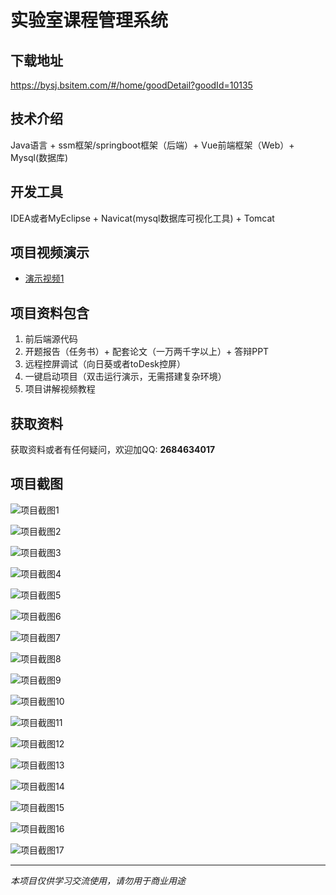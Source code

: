 # 实验室课程管理系统

## 下载地址
https://bysj.bsitem.com/#/home/goodDetail?goodId=10135

## 技术介绍
Java语言 + ssm框架/springboot框架（后端）+ Vue前端框架（Web）+ Mysql(数据库)

## 开发工具
IDEA或者MyEclipse + Navicat(mysql数据库可视化工具) + Tomcat

## 项目视频演示
- [演示视频1](https://graduation-images.oss-cn-beijing.aliyuncs.com/videos/70%E5%A5%97-2-ssm%E5%BD%95%E5%83%8F/10135_ssm%E5%AE%9E%E9%AA%8C%E5%AE%A4%E8%AF%BE%E7%A8%8B%E7%AE%A1%E7%90%86%E7%B3%BB%E7%BB%9F%E6%BC%94%E7%A4%BA%E5%BD%95%E5%83%8F2022_t1g73.mp4)

## 项目资料包含
1. 前后端源代码
2. 开题报告（任务书）+ 配套论文（一万两千字以上）+ 答辩PPT
3. 远程控屏调试（向日葵或者toDesk控屏）
4. 一键启动项目（双击运行演示，无需搭建复杂环境）
5. 项目讲解视频教程

## 获取资料
获取资料或者有任何疑问，欢迎加QQ: **2684634017**

## 项目截图
![项目截图1](https://graduation-images.oss-cn-beijing.aliyuncs.com/图片/10135/毕设论坛项目主图.jpg)

![项目截图2](https://graduation-images.oss-cn-beijing.aliyuncs.com/图片/10135/1.png)

![项目截图3](https://graduation-images.oss-cn-beijing.aliyuncs.com/图片/10135/2.png)

![项目截图4](https://graduation-images.oss-cn-beijing.aliyuncs.com/图片/10135/3.png)

![项目截图5](https://graduation-images.oss-cn-beijing.aliyuncs.com/图片/10135/4.png)

![项目截图6](https://graduation-images.oss-cn-beijing.aliyuncs.com/图片/10135/5.png)

![项目截图7](https://graduation-images.oss-cn-beijing.aliyuncs.com/图片/10135/6.png)

![项目截图8](https://graduation-images.oss-cn-beijing.aliyuncs.com/图片/10135/7.png)

![项目截图9](https://graduation-images.oss-cn-beijing.aliyuncs.com/图片/10135/8.png)

![项目截图10](https://graduation-images.oss-cn-beijing.aliyuncs.com/图片/10135/9.png)

![项目截图11](https://graduation-images.oss-cn-beijing.aliyuncs.com/图片/10135/10.png)

![项目截图12](https://graduation-images.oss-cn-beijing.aliyuncs.com/图片/10135/11.png)

![项目截图13](https://graduation-images.oss-cn-beijing.aliyuncs.com/图片/10135/12.png)

![项目截图14](https://graduation-images.oss-cn-beijing.aliyuncs.com/图片/10135/13.png)

![项目截图15](https://graduation-images.oss-cn-beijing.aliyuncs.com/图片/10135/14.png)

![项目截图16](https://graduation-images.oss-cn-beijing.aliyuncs.com/图片/10135/15.png)

![项目截图17](https://graduation-images.oss-cn-beijing.aliyuncs.com/图片/10135/16.png)

---
*本项目仅供学习交流使用，请勿用于商业用途*

